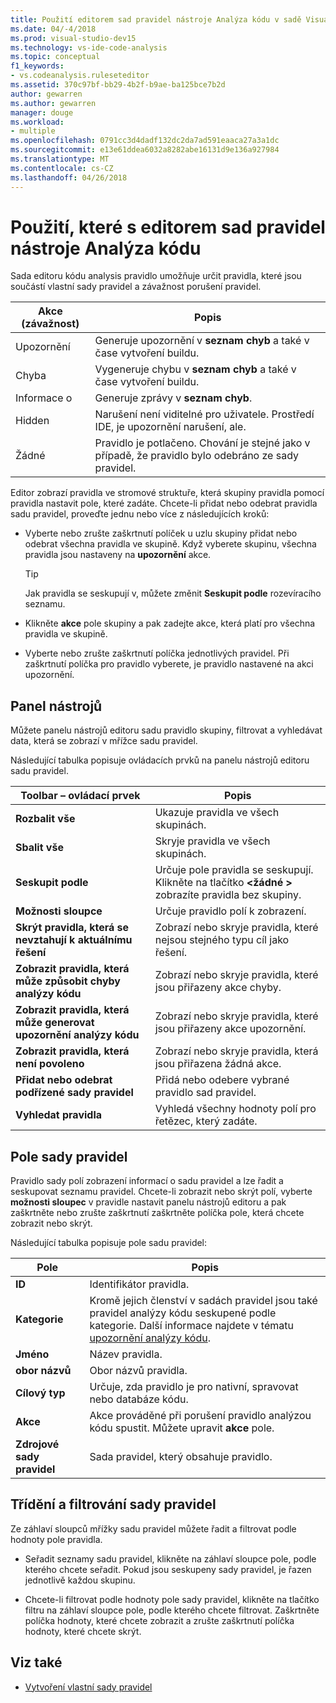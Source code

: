 ```yaml
---
title: Použití editorem sad pravidel nástroje Analýza kódu v sadě Visual Studio
ms.date: 04/-4/2018
ms.prod: visual-studio-dev15
ms.technology: vs-ide-code-analysis
ms.topic: conceptual
f1_keywords:
- vs.codeanalysis.ruleseteditor
ms.assetid: 370c97bf-bb29-4b2f-b9ae-ba125bce7b2d
author: gewarren
ms.author: gewarren
manager: douge
ms.workload:
- multiple
ms.openlocfilehash: 0791cc3d4dadf132dc2da7ad591eaaca27a3a1dc
ms.sourcegitcommit: e13e61ddea6032a8282abe16131d9e136a927984
ms.translationtype: MT
ms.contentlocale: cs-CZ
ms.lasthandoff: 04/26/2018
---
```

# <a name="use-the-code-analysis-rule-set-editor"></a>Použití, které s editorem sad pravidel nástroje Analýza kódu

Sada editoru kódu analysis pravidlo umožňuje určit pravidla, které jsou součástí vlastní sady pravidel a závažnost porušení pravidel.

|Akce (závažnost)|Popis|
|-|-|
|Upozornění|Generuje upozornění v **seznam chyb** a také v čase vytvoření buildu.|
|Chyba|Vygeneruje chybu v **seznam chyb** a také v čase vytvoření buildu.|
|Informace o|Generuje zprávy v **seznam chyb**.|
|Hidden|Narušení není viditelné pro uživatele. Prostředí IDE, je upozornění narušení, ale.|
|Žádné|Pravidlo je potlačeno. Chování je stejné jako v případě, že pravidlo bylo odebráno ze sady pravidel.|

Editor zobrazí pravidla ve stromové struktuře, která skupiny pravidla pomocí pravidla nastavit pole, které zadáte. Chcete-li přidat nebo odebrat pravidla sadu pravidel, proveďte jednu nebo více z následujících kroků:

- Vyberte nebo zrušte zaškrtnutí políček u uzlu skupiny přidat nebo odebrat všechna pravidla ve skupině. Když vyberete skupinu, všechna pravidla jsou nastaveny na **upozornění** akce.

   > [!TIP]
   > Jak pravidla se seskupují v, můžete změnit **Seskupit podle** rozevíracího seznamu.

- Klikněte **akce** pole skupiny a pak zadejte akce, která platí pro všechna pravidla ve skupině.

- Vyberte nebo zrušte zaškrtnutí políčka jednotlivých pravidel. Při zaškrtnutí políčka pro pravidlo vyberete, je pravidlo nastavené na akci upozornění.

## <a name="toolbar"></a>Panel nástrojů

Můžete panelu nástrojů editoru sadu pravidlo skupiny, filtrovat a vyhledávat data, která se zobrazí v mřížce sadu pravidel.

Následující tabulka popisuje ovládacích prvků na panelu nástrojů editoru sadu pravidel.

|Toolbar – ovládací prvek|Popis|
|---------------------|-----------------|
|**Rozbalit vše**|Ukazuje pravidla ve všech skupinách.|
|**Sbalit vše**|Skryje pravidla ve všech skupinách.|
|**Seskupit podle**|Určuje pole pravidla se seskupují. Klikněte na tlačítko  **\<žádné >** zobrazíte pravidla bez skupiny.|
|**Možnosti sloupce**|Určuje pravidlo polí k zobrazení.|
|**Skrýt pravidla, která se nevztahují k aktuálnímu řešení**|Zobrazí nebo skryje pravidla, které nejsou stejného typu cíl jako řešení.|
|**Zobrazit pravidla, která může způsobit chyby analýzy kódu**|Zobrazí nebo skryje pravidla, které jsou přiřazeny akce chyby.|
|**Zobrazit pravidla, která může generovat upozornění analýzy kódu**|Zobrazí nebo skryje pravidla, které jsou přiřazeny akce upozornění.|
|**Zobrazit pravidla, která není povoleno**|Zobrazí nebo skryje pravidla, která jsou přiřazena žádná akce.|
|**Přidat nebo odebrat podřízené sady pravidel**|Přidá nebo odebere vybrané pravidlo sad pravidel.|
|**Vyhledat pravidla**|Vyhledá všechny hodnoty polí pro řetězec, který zadáte.|

## <a name="rule-set-fields"></a>Pole sady pravidel

Pravidlo sady polí zobrazení informací o sadu pravidel a lze řadit a seskupovat seznamu pravidel. Chcete-li zobrazit nebo skrýt polí, vyberte **možnosti sloupec** v pravidle nastavit panelu nástrojů editoru a pak zaškrtněte nebo zrušte zaškrtnutí zaškrtněte políčka pole, která chcete zobrazit nebo skrýt.

Následující tabulka popisuje pole sadu pravidel:

|Pole|Popis|
|-----------|-----------------|
|**ID**|Identifikátor pravidla.|
|**Kategorie**|Kromě jejich členství v sadách pravidel jsou také pravidel analýzy kódu seskupené podle kategorie. Další informace najdete v tématu [upozornění analýzy kódu](../code-quality/code-analysis-for-managed-code-warnings.md).|
|**Jméno**|Název pravidla.|
|**obor názvů**|Obor názvů pravidla.|
|**Cílový typ**|Určuje, zda pravidlo je pro nativní, spravovat nebo databáze kódu.|
|**Akce**|Akce prováděné při porušení pravidlo analýzou kódu spustit. Můžete upravit **akce** pole.|
|**Zdrojové sady pravidel**|Sada pravidel, který obsahuje pravidlo.|

## <a name="sort-and-filter-rule-sets"></a>Třídění a filtrování sady pravidel

Ze záhlaví sloupců mřížky sadu pravidel můžete řadit a filtrovat podle hodnoty pole pravidla.

- Seřadit seznamy sadu pravidel, klikněte na záhlaví sloupce pole, podle kterého chcete seřadit. Pokud jsou seskupeny sady pravidel, je řazen jednotlivě každou skupinu.

- Chcete-li filtrovat podle hodnoty pole sady pravidel, klikněte na tlačítko filtru na záhlaví sloupce pole, podle kterého chcete filtrovat. Zaškrtněte políčka hodnoty, které chcete zobrazit a zrušte zaškrtnutí políčka hodnoty, které chcete skrýt.

## <a name="see-also"></a>Viz také

- [Vytvoření vlastní sady pravidel](../code-quality/how-to-create-a-custom-rule-set.md)